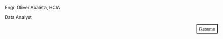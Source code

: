 <style>
  .my-name {
    font-stize: 30px;
    font-style: Algerian;
    margin-left: 400px;
  }
  
  .resume {
    background-color: white;
    color: gray;
    height: 30px;
    border-radius 12px;
    cursor: pointer;
    margin-left: 600px
  }
</style>

<p clcass = "my-name">
  Engr. Oliver Abaleta, HCIA
</p>

<p class = "profession">
  Data Analyst
</p>

<button class = "resume">
  <a href = "https://drive.google.com/file/d/1p80sXrPdXWD4l8yzWe7ga8KgPFQp7z-G/view?usp=share_link" 
     target = "_blank"> Resume
  </a>
</button>
